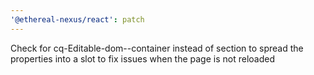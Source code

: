 ```yaml
---
'@ethereal-nexus/react': patch
---
```


Check for cq-Editable-dom--container instead of section to spread the properties into a slot to fix issues when the page is not reloaded
